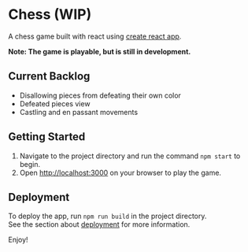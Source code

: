 # Chess (WIP)
A chess game built with react using [create react app](https://create-react-app.dev/docs/getting-started/).

**Note: The game is playable, but is still in development.**

## Current Backlog
- Disallowing pieces from defeating their own color
- Defeated pieces view
- Castling and en passant movements

## Getting Started
1. Navigate to the project directory and run the command `npm start` to begin.
2. Open [http://localhost:3000](http://localhost:3000) on your browser to play the game.

## Deployment
To deploy the app, run `npm run build` in the project directory. <br />
See the section about [deployment](https://create-react-app.dev/docs/deployment) for more information.

Enjoy!
